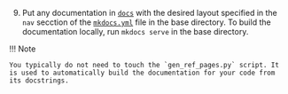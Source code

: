 9. Put any documentation in [`docs`](docs) with the desired layout specified in the `nav` secction of the [`mkdocs.yml`](mkdocs.yml) file in the base directory. To build the documentation locally, run `mkdocs serve` in the base directory.

!!! Note

    You typically do not need to touch the `gen_ref_pages.py` script. It is used to automatically build the documentation for your code from its docstrings.
